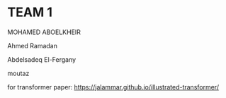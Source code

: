 # TEAM 1
MOHAMED ABOELKHEIR

Ahmed Ramadan

Abdelsadeq El-Fergany 

moutaz

for transformer paper: https://jalammar.github.io/illustrated-transformer/


